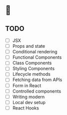# 🍻


## TODO
* [ ] JSX
* [ ] Props and state
* [ ] Conditional rendering
* [ ] Functional Components
* [ ] Class Components
* [ ] Styling Components
* [ ] Lifecycle methods
* [ ] Fetching data from APIs
* [ ] Form in React
* [ ] Controlled components
* [ ] Writing modern
* [ ] Local dev setup
* [ ] React Hooks